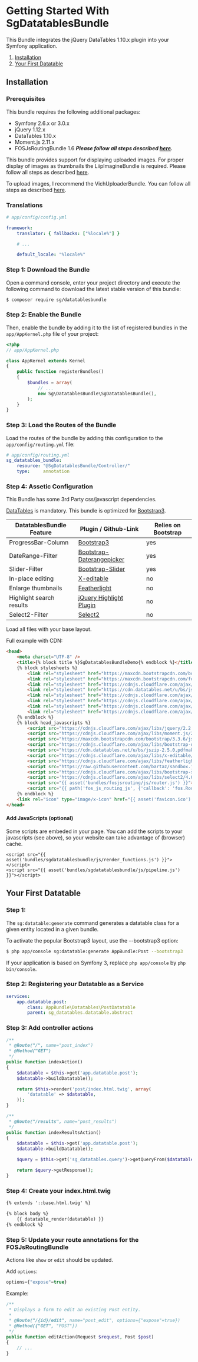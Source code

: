 # Getting Started With SgDatatablesBundle

This Bundle integrates the jQuery DataTables 1.10.x plugin into your Symfony application.

1. [Installation](#installation)
2. [Your First Datatable](#your-first-datatable)

## Installation

### Prerequisites

This bundle requires the following additional packages:

* Symfony 2.6.x or 3.0.x
* jQuery 1.12.x
* DataTables 1.10.x
* Moment.js 2.11.x
* FOSJsRoutingBundle 1.6 ***Please follow all steps described [here](https://github.com/FriendsOfSymfony/FOSJsRoutingBundle/blob/master/Resources/doc/installation.rst).***

This bundle provides support for displaying uploaded images. For proper display of images as thumbnails the LiipImagineBundle is required.
Please follow all steps as described [here](http://symfony.com/doc/master/bundles/LiipImagineBundle/installation.html).

To upload images, I recommend the VichUploaderBundle. You can follow all steps as described [here](https://github.com/dustin10/VichUploaderBundle/blob/master/Resources/doc/index.md).

### Translations

``` yaml
# app/config/config.yml

framework:
    translator: { fallbacks: ["%locale%"] }

    # ...

    default_locale: "%locale%"
```

### Step 1: Download the Bundle

Open a command console, enter your project directory and execute the following command to download the latest stable version of this bundle:

``` bash
$ composer require sg/datatablesbundle
```

### Step 2: Enable the Bundle

Then, enable the bundle by adding it to the list of registered bundles in the `app/AppKernel.php` file of your project:

``` php
<?php
// app/AppKernel.php

class AppKernel extends Kernel
{
    public function registerBundles()
    {
        $bundles = array(
            // ...
            new Sg\DatatablesBundle\SgDatatablesBundle(),
        );
    }
}
```

### Step 3: Load the Routes of the Bundle

Load the routes of the bundle by adding this configuration to the `app/config/routing.yml` file:

```yaml
# app/config/routing.yml
sg_datatables_bundle:
    resource: "@SgDatatablesBundle/Controller/"
    type:     annotation
```

### Step 4: Assetic Configuration

This Bundle has some 3rd Party css/javascript dependencies.

[DataTables](https://datatables.net/) is mandatory. This bundle is optimized for [Bootstrap3](http://getbootstrap.com/).

| DatatablesBundle Feature | Plugin / Github-Link                                                                  | Relies on Bootstrap |
|--------------------------|---------------------------------------------------------------------------------------|---------------------|
| ProgressBar-Column       | [Bootstrap3](http://getbootstrap.com/)                                                | yes                 |
| DateRange-Filter         | [Bootstrap-Daterangepicker](https://github.com/dangrossman/bootstrap-daterangepicker) | yes                 |
| Slider-Filter            | [Bootstrap-Slider](https://github.com/seiyria/bootstrap-slider)                       | yes                 |
| In-place editing         | [X-editable](https://github.com/vitalets/x-editable)                                  | no                  |
| Enlarge thumbnails       | [Featherlight](https://github.com/noelboss/featherlight/)                             | no                  |
| Highlight search results | [jQuery Highlight Plugin](https://github.com/bartaz/sandbox.js)                       | no                  |
| Select2-Filter           | [Select2](https://github.com/select2/select2)                                         | no                  |

Load all files with your base layout.

Full example with CDN:

```html
<head>
    <meta charset="UTF-8" />
    <title>{% block title %}SgDatatablesBundleDemo{% endblock %}</title>
    {% block stylesheets %}
        <link rel="stylesheet" href="https://maxcdn.bootstrapcdn.com/bootstrap/3.3.6/css/bootstrap.min.css">
        <link rel="stylesheet" href="https://maxcdn.bootstrapcdn.com/font-awesome/4.6.3/css/font-awesome.min.css">
        <link rel="stylesheet" href="https://cdnjs.cloudflare.com/ajax/libs/bootstrap-daterangepicker/2.1.20/daterangepicker.min.css">
        <link rel="stylesheet" href="https://cdn.datatables.net/u/bs/jszip-2.5.0,pdfmake-0.1.18,dt-1.10.12,b-1.2.1,b-colvis-1.2.1,b-flash-1.2.1,b-html5-1.2.1,b-print-1.2.1,r-2.1.0/datatables.min.css">
        <link rel="stylesheet" href="https://cdnjs.cloudflare.com/ajax/libs/x-editable/1.5.1/bootstrap3-editable/css/bootstrap-editable.css"/>
        <link rel="stylesheet" href="https://cdnjs.cloudflare.com/ajax/libs/featherlight/1.4.1/featherlight.min.css">
        <link rel="stylesheet" href="https://cdnjs.cloudflare.com/ajax/libs/bootstrap-slider/7.1.0/css/bootstrap-slider.min.css">
        <link rel="stylesheet" href="https://cdnjs.cloudflare.com/ajax/libs/select2/4.0.3/css/select2.min.css" />
    {% endblock %}
    {% block head_javascripts %}
        <script src="https://cdnjs.cloudflare.com/ajax/libs/jquery/2.2.4/jquery.min.js"></script>
        <script src="https://cdnjs.cloudflare.com/ajax/libs/moment.js/2.13.0/moment-with-locales.min.js"></script>
        <script src="https://maxcdn.bootstrapcdn.com/bootstrap/3.3.6/js/bootstrap.min.js"></script>
        <script src="https://cdnjs.cloudflare.com/ajax/libs/bootstrap-daterangepicker/2.1.20/daterangepicker.min.js"></script>
        <script src="https://cdn.datatables.net/u/bs/jszip-2.5.0,pdfmake-0.1.18,dt-1.10.12,b-1.2.1,b-colvis-1.2.1,b-flash-1.2.1,b-html5-1.2.1,b-print-1.2.1,r-2.1.0/datatables.min.js"></script>
        <script src="https://cdnjs.cloudflare.com/ajax/libs/x-editable/1.5.1/bootstrap3-editable/js/bootstrap-editable.min.js"></script>
        <script src="https://cdnjs.cloudflare.com/ajax/libs/featherlight/1.4.1/featherlight.min.js"></script>
        <script src="https://raw.githubusercontent.com/bartaz/sandbox.js/master/jquery.highlight.js"></script>
        <script src="https://cdnjs.cloudflare.com/ajax/libs/bootstrap-slider/7.1.0/bootstrap-slider.min.js"></script>
        <script src='https://cdnjs.cloudflare.com/ajax/libs/select2/4.0.3/js/select2.full.min.js'></script>
        <script src="{{ asset('bundles/fosjsrouting/js/router.js') }}"></script>
        <script src="{{ path('fos_js_routing_js', {'callback': 'fos.Router.setData'}) }}"></script>
    {% endblock %}
    <link rel="icon" type="image/x-icon" href="{{ asset('favicon.ico') }}" />
</head>
```

#### Add JavaScripts (optional)
Some scripts are embeded in your page. You can add the scripts to your javascripts (see above),
 so your website can take advantage of (browser) cache.

```
<script src="{{ asset('bundles/sgdatatablesbundle/js/render_functions.js') }}"></script>
<script src="{{ asset('bundles/sgdatatablesbundle/js/pipeline.js') }}"></script>
```

## Your First Datatable

### Step 1: 

The `sg:datatable:generate` command generates a datatable class for a given entity located in a given bundle.

To activate the popular Bootstrap3 layout, use the --bootstrap3 option:

``` bash
$ php app/console sg:datatable:generate AppBundle:Post --bootstrap3
```

If your application is based on Symfony 3, replace `php app/console` by `php bin/console`.

### Step 2: Registering your Datatable as a Service

```yaml
services:
    app.datatable.post:
        class: AppBundle\Datatables\PostDatatable
        parent: sg_datatables.datatable.abstract
```

### Step 3: Add controller actions

```php
/**
 * @Route("/", name="post_index")
 * @Method("GET")
 */
public function indexAction()
{
    $datatable = $this->get('app.datatable.post');
    $datatable->buildDatatable();

    return $this->render('post/index.html.twig', array(
        'datatable' => $datatable,
    ));
}

/**
 * @Route("/results", name="post_results")
 */
public function indexResultsAction()
{
    $datatable = $this->get('app.datatable.post');
    $datatable->buildDatatable();

    $query = $this->get('sg_datatables.query')->getQueryFrom($datatable);

    return $query->getResponse();
}
```

### Step 4: Create your index.html.twig

```html
{% extends '::base.html.twig' %}

{% block body %}
    {{ datatable_render(datatable) }}
{% endblock %}
```

### Step 5: Update your route annotations for the FOSJsRoutingBundle 

Actions like `show` or `edit` should be updated. 

Add `options`: 

```php
options={"expose"=true}
```

Example: 

```php
/**
 * Displays a form to edit an existing Post entity.
 *
 * @Route("/{id}/edit", name="post_edit", options={"expose"=true})
 * @Method({"GET", "POST"})
 */
public function editAction(Request $request, Post $post)
{
    // ...
}
```
